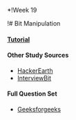 *!Week 19


!# Bit Manipulation

#### [Tutorial]()

#### Other Study Sources
- [HackerEarth](https://www.hackerearth.com/practice/notes/bit-manipulation/)
- [InterviewBit](https://www.interviewbit.com/courses/programming/topics/bit-manipulation/)

#### Full Question Set
- [Geeksforgeeks](https://www.geeksforgeeks.org/bitwise-algorithms/)
 